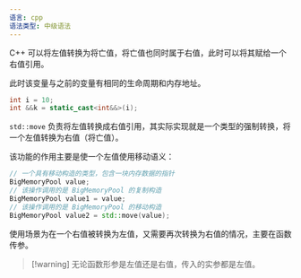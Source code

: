 ```yaml
---
语言: cpp
语法类型: 中级语法
---
```

C++ 可以将左值转换为将亡值，将亡值也同时属于右值，此时可以将其赋给一个右值引用。

此时该变量与之前的变量有相同的生命周期和内存地址。

```cpp
int i = 10;
int &&k = static_cast<int&&>(i);
```

`std::move` 负责将左值转换成右值引用，其实际实现就是一个类型的强制转换，将一个左值转换为右值（将亡值）。

该功能的作用主要是使一个左值使用移动语义：

```cpp
// 一个具有移动构造的类型，包含一块内存数据的指针
BigMemoryPool value;
// 该操作调用的是 BigMemoryPool 的复制构造 
BigMemoryPool value1 = value;
// 该操作调用的是 BigMemoryPool 的移动构造 
BigMemoryPool value2 = std::move(value);
```

使用场景为在一个右值被转换为左值，又需要再次转换为右值的情况，主要在函数传参。

> [!warning] 无论函数形参是左值还是右值，传入的实参都是左值。